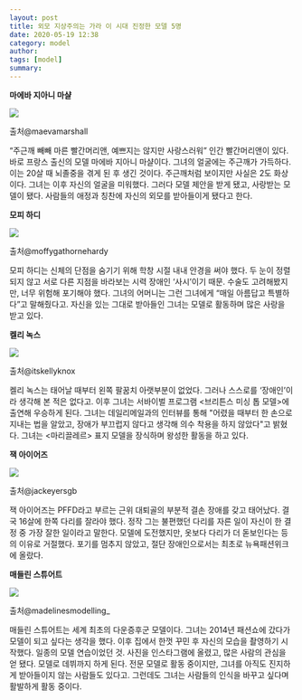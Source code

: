 ```yaml
---
layout: post
title: 외모 지상주의는 가라 이 시대 진정한 모델 5명
date: 2020-05-19 12:38
category: model
author: 
tags: [model]
summary: 
---
```



**마에바 지아니 마샬**

![](https://img1.daumcdn.net/thumb/R720x0/?fname=https%3A%2F%2Ft1.daumcdn.net%2Fliveboard%2Finterstella-story%2Fd41754af525746bfae9339098c0c8616.JPG)

출처@maevamarshall

“주근깨 빼빼 마른 빨간머리앤, 예쁘지는 않지만 사랑스러워” 인간 빨간머리앤이 있다. 바로 프랑스 출신의 모델 마에바 지아니 마샬이다. 그녀의 얼굴에는 주근깨가 가득하다. 이는 20살 때 뇌졸중을 겪게 된 후 생긴 것이다. 주근깨처럼 보이지만 사실은 2도 화상이다. 그녀는 이후 자신의 얼굴을 미워했다. 그러다 모델 제안을 받게 됐고, 사랑받는 모델이 됐다. 사람들의 애정과 칭찬에 자신의 외모를 받아들이게 됐다고 한다.

**모피 하디**

![](https://img1.daumcdn.net/thumb/R720x0/?fname=https%3A%2F%2Ft1.daumcdn.net%2Fliveboard%2Finterstella-story%2F313cdd4b3df646c48f7bd83f25fdd08f.JPG)

출처@moffygathornehardy

모피 하디는 신체의 단점을 숨기기 위해 학창 시절 내내 안경을 써야 했다. 두 눈이 정렬되지 않고 서로 다른 지점을 바라보는 시력 장애인 ‘사시’이기 때문. 수술도 고려해봤지만, 너무 위험해 포기해야 했다. 그녀의 어머니는 그런 그녀에게 “매일 아름답고 특별하다”고 말해줬다고. 자신을 있는 그대로 받아들인 그녀는 모델로 활동하며 많은 사랑을 받고 있다.

**켈리 녹스**

![](https://img1.daumcdn.net/thumb/R720x0/?fname=https%3A%2F%2Ft1.daumcdn.net%2Fliveboard%2Finterstella-story%2Fffacd32d76474c4690a05d9b5ef2952d.JPG)

출처@itskellyknox

켈리 녹스는 태어날 때부터 왼쪽 팔꿈치 아랫부분이 없었다. 그러나 스스로를 ‘장애인’이라 생각해 본 적은 없다고. 이후 그녀는 서바이벌 프로그램 <브리튼스 미싱 톱 모델>에 출연해 우승하게 된다. 그녀는 데일리메일과의 인터뷰를 통해 "어렸을 때부터 한 손으로 지내는 법을 알았고, 장애가 부끄럽지 않다고 생각해 의수 착용을 하지 않았다"고 밝혔다. 그녀는 <마리끌레르> 표지 모델을 장식하며 왕성한 활동을 하고 있다.

**잭 아이어즈**

![](https://img1.daumcdn.net/thumb/R720x0/?fname=https%3A%2F%2Ft1.daumcdn.net%2Fliveboard%2Finterstella-story%2Ff404303429a0480890bb0441f9d1ce8b.JPG)

출처@jackeyersgb

잭 아이어즈는 PFFD라고 부르는 근위 대퇴골의 부분적 결손 장애를 갖고 태어났다. 결국 16살에 한쪽 다리를 잘라야 했다. 정작 그는 불편했던 다리를 자른 일이 자신이 한 결정 중 가장 잘한 일이라고 말한다. 모델에 도전했지만, 옷보다 다리가 더 돋보인다는 등의 이유로 거절했다. 포기를 멈추지 않았고, 절단 장애인으로서는 최초로 뉴욕패션위크에 올랐다.

**매들린 스튜어트**

![](https://img1.daumcdn.net/thumb/R720x0/?fname=https%3A%2F%2Ft1.daumcdn.net%2Fliveboard%2Finterstella-story%2F72690c9d0ec24958be16dcd8f1951307.JPG)

출처@madelinesmodelling_

매들린 스튜어트는 세계 최초의 다운증후군 모델이다. 그녀는 2014년 패션쇼에 갔다가 모델이 되고 싶다는 생각을 했다. 이후 집에서 한껏 꾸민 후 자신의 모습을 촬영하기 시작했다. 일종의 모델 연습이었던 것. 사진을 인스타그램에 올렸고, 많은 사람의 관심을 얻 됐다. 모델로 데뷔까지 하게 된다. 전문 모델로 활동 중이지만, 그녀를 아직도 진지하게 받아들이지 않는 사람들도 있다고. 그런데도 그녀는 사람들의 인식을 바꾸고 싶다며 활발하게 활동 중이다.